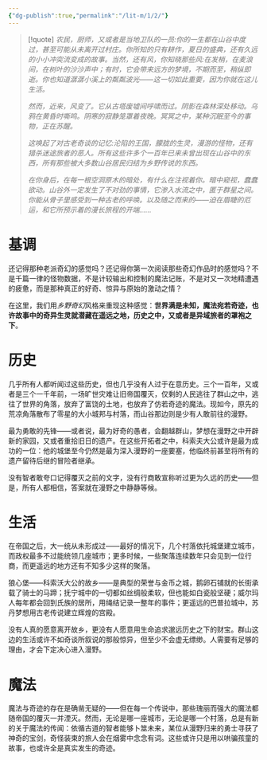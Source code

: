 ```yaml
---
{"dg-publish":true,"permalink":"/lit-m/1/2/"}
---
```


>[!quote]
><em><font color="#787878">农民，厨师，又或者是当地卫队的一员:你的一生都在山谷中度过，甚至可能从未离开过村庄。你所知的只有耕作，夏日的盛典，还有久远的小小冲突流变成的故事。当然，还有风，你知晓那些风:在发梢，在麦浪间，在树叶的沙沙声中；有时，它会带来远方的梦境，不期而至，稍纵即逝。你也知道潺潺小溪上的粼粼波光——这一切如此重要，因为你就在这儿生活。</font></em>
>
><em><font color="#787878">然而，近来，风变了。它从古塔废墟间呼啸而过。阴影在森林深处移动。乌鸦在黄昏时嘶鸣。阴寒的寂静笼罩着夜晚。冥冥之中，某种沉眠至今的事物，正在苏醒。</font></em>
>
><em><font color="#787878">这唤起了对古老奇谈的记忆:沦陷的王国，朦胧的生灵，漫游的怪物，还有猎杀迷途旅者的恶人。所有这些许多个一百年已来未曾出现在山谷中的东西，所有那些被大多数山谷居民归结为乡野传说的东西。</font></em>
>
><em><font color="#787878">在你身后，在每一根空洞原木的暗处，有什么在注视着你。暗中窥视，蠢蠢欲动。山谷外一定发生了不对劲的事情，它渗入水流之中，匿于群星之间。你能从骨子里感受到一种古老的呼唤。以及随之而来的——迫在眉睫的厄运，和它所预示着的漫长旅程的开端……</font></em>
# 基调
还记得那种老派奇幻的感觉吗？还记得你第一次阅读那些奇幻作品时的感觉吗？不是千篇一律的怪物数据，不是计较输出和控制的魔法记账，不是对又一次地精遭遇的疲惫，而是那种真正的好奇、惊异与原始的激动之情？

在这里，我们用*乡野奇幻*风格来重现这种感觉：**世界满是未知，魔法宛若奇迹，也许故事中的奇异生灵就潜藏在遥远之地，历史之中，又或者是异域旅者的罩袍之下**。

# 历史
几乎所有人都听闻过这些历史，但也几乎没有人过于在意历史。三个一百年，又或者是三个一千年前，一场旷世灾难让旧帝国覆灭，仅剩的人民逃往了群山之中，逃往了世界的角落，放弃了富饶的土地，也放弃了仿若奇迹的魔法。现如今，原先的荒凉角落散布了零星的大小城邦与村落，而山谷那边则是少有人敢前往的漫野。

最为勇敢的先锋——或者说，最为好奇的愚者，会翻越群山，梦想在漫野之中开辟新的家园，又或者重拾旧日的遗产。在这些开拓者之中，科索夫大公或许是最为成功的一位：他的城堡至今仍然是最为深入漫野的一座要塞，他临终前甚至将所有的遗产留待后继的冒险者继承。

没有智者敢夸口记得覆灭之前的文字，没有行商敢宣称听过更为久远的历史——但是，所有人都相信，答案就在漫野之中静静等候。

# 生活
在帝国之后，大一统从未形成过——最好的情况下，几个村落依托城堡建立城市，而政权最多不过能统领几座城市；更多时候，一些聚落连续数年只会见到一位行商，而更遥远的地方还有不知多少这样的聚落。

狼心堡——科索沃大公的故乡——是典型的荣誉与金币之城，鹅卵石铺就的长街承载了骑士的马蹄；抚宁城中的一切都如丝绸般柔软，但也能如白瓷般坚硬；威尔玛人每年都会回到氏族的居所，用绳结记录一整年的事件；更遥远的巴普拉城中，苏丹梦想用古老传说建立辉煌的宫殿。

没有人真的愿意离开故乡，更没有人愿意用生命追求邈远历史之下的财宝。群山这边的生活或许不如奇谈所叙说的那般惊异，但至少不会虚无缥缈。人需要有足够的理由，才会下定决心进入漫野。

# 魔法
魔法与奇迹的存在是确凿无疑的——但在每一个传说中，那些瑰丽而强大的魔法都随帝国的覆灭一并湮灭。然而，无论是哪一座城市，无论是哪一个村落，总是有新的关于魔法的传闻：依循古道的智者能够卜筮未来，某位从漫野归来的勇士寻获了神奇的宝剑，奇怪装束的旅人会在烟雾中念念有词。这些或许只是用以哄骗孩童的故事，也或许全是真实发生的奇迹。
